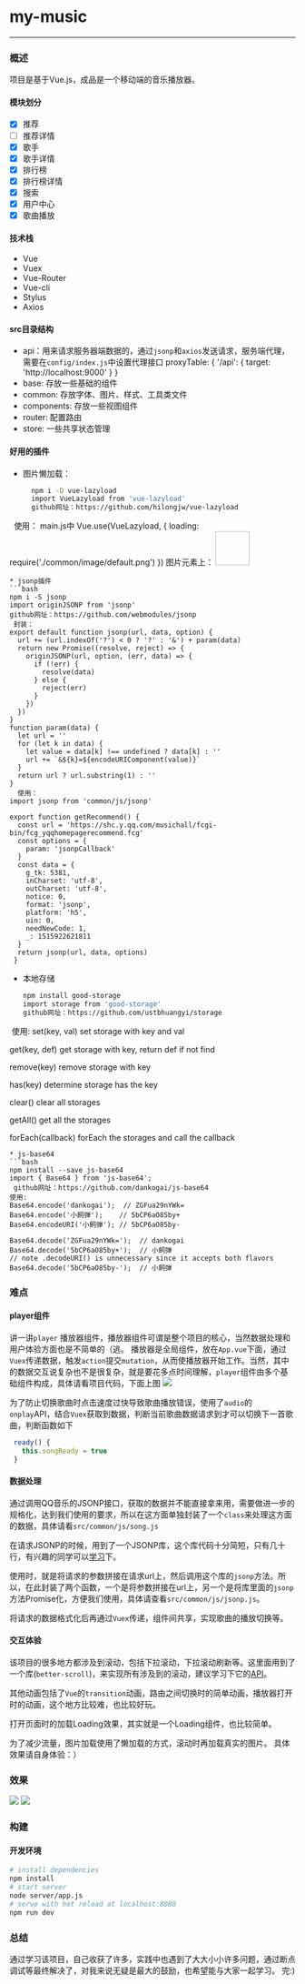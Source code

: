 # my-music

--------
### 概述
项目是基于Vue.js，成品是一个移动端的音乐播放器。
#### 模块划分
> 
* [x] 推荐
* [ ] 推荐详情
* [x] 歌手
* [x] 歌手详情
* [x] 排行榜
* [x] 排行榜详情
* [x] 搜索
* [x] 用户中心
* [x] 歌曲播放
#### 技术栈
> 
*  Vue
*  Vuex
*  Vue-Router
*  Vue-cli
*  Stylus
*  Axios

#### src目录结构
* api：用来请求服务器端数据的，通过`jsonp`和`axios`发送请求，服务端代理，需要在`config/index.js`中设置代理接口
    proxyTable: {
      '/api': {
        target: 'http://localhost:9000'
      }
    }
* base: 存放一些基础的组件 
* common: 存放字体、图片、样式、工具类文件
* components: 存放一些视图组件
* router: 配置路由
* store: 一些共享状态管理
#### 好用的插件
* 图片懒加载：
  ```bash
    npm i -D vue-lazyload
    import VueLazyload from 'vue-lazyload'
    github网址：https://github.com/hilongjw/vue-lazyload
    使用：
      main.js中
      Vue.use(VueLazyload, {
        loading: require('./common/image/default.png')
      })
      图片元素上：
      <img width="60" height="60" v-lazy="item.imgurl"/>
  ```
* jsonp插件
  ```bash
  npm i -S jsonp
  import originJSONP from 'jsonp'
  github网址：https://github.com/webmodules/jsonp
  封装：
  export default function jsonp(url, data, option) {
    url += (url.indexOf('?') < 0 ? '?' : '&') + param(data)
    return new Promise((resolve, reject) => {
      originJSONP(url, option, (err, data) => {
        if (!err) {
          resolve(data)
        } else {
          reject(err)
        }
      })
    })
  }
  function param(data) {
    let url = ''
    for (let k in data) {
      let value = data[k] !== undefined ? data[k] : ''
      url += `&${k}=${encodeURIComponent(value)}`
    }
    return url ? url.substring(1) : ''
  }
   使用：
  import jsonp from 'common/js/jsonp'

  export function getRecommend() {
    const url = 'https://shc.y.qq.com/musichall/fcgi-bin/fcg_yqqhomepagerecommend.fcg'
    const options = {
      param: 'jsonpCallback'
    }
    const data = {
      g_tk: 5381,
      inCharset: 'utf-8',
      outCharset: 'utf-8',
      notice: 0,
      format: 'jsonp',
      platform: 'h5',
      uin: 0,
      needNewCode: 1,
      _: 1515922621811
    }
    return jsonp(url, data, options)
  }
  ```
* 本地存储
  ```bash
  npm install good-storage
  import storage from 'good-storage'
  github网址：https://github.com/ustbhuangyi/storage
  使用:
  set(key, val)
  set storage with key and val

  get(key, def)
  get storage with key, return def if not find

  remove(key)
  remove storage with key

  has(key)
  determine storage has the key

  clear()
  clear all storages

  getAll()
  get all the storages

  forEach(callback)
  forEach the storages and call the callback 
  ```
* js-base64
  ```bash
  npm install --save js-base64
  import { Base64 } from 'js-base64';
  github网址：https://github.com/dankogai/js-base64
  使用:
  Base64.encode('dankogai');  // ZGFua29nYWk=
  Base64.encode('小飼弾');    // 5bCP6aO85by+
  Base64.encodeURI('小飼弾'); // 5bCP6aO85by-

  Base64.decode('ZGFua29nYWk=');  // dankogai
  Base64.decode('5bCP6aO85by+');  // 小飼弾
  // note .decodeURI() is unnecessary since it accepts both flavors
  Base64.decode('5bCP6aO85by-');  // 小飼弾
  ```
  ### 难点

#### player组件
讲一讲`player`	播放器组件，播放器组件可谓是整个项目的核心，当然数据处理和用户体验方面也是不简单的（逃。
播放器是全局组件，放在`App.vue`下面，通过`Vuex`传递数据，触发`action`提交`mutation`，从而使播放器开始工作。当然，其中的数据交互说复杂也不是很复杂，就是要花多点时间理解，`player`组件由多个基础组件构成，具体请看项目代码，下面上图
![](https://oc1gyfe6q.qnssl.com/17-7-28/75828095.jpg)

> 
为了防止切换歌曲时点击速度过快导致歌曲播放错误，使用了`audio`的`onplay`API，结合`Vuex`获取到数据，判断当前歌曲数据请求到才可以切换下一首歌曲，判断函数如下
``` javascript
 ready() {
   this.songReady = true
 }
```
#### 数据处理
通过调用QQ音乐的JSONP接口，获取的数据并不能直接拿来用，需要做进一步的规格化，达到我们使用的要求，所以在这方面单独封装了一个`class`来处理这方面的数据，具体请看`src/common/js/song.js`

在请求JSONP的时候，用到了一个JSONP库，这个库代码十分简短，只有几十行，有兴趣的同学可以[学习](https://github.com/webmodules/jsonp)下。

使用时，就是将请求的参数拼接在请求url上，然后调用这个库的`jsonp`方法。所以，在此封装了两个函数，一个是将参数拼接在url上，另一个是将库里面的`jsonp`方法Promise化，方便我们使用，具体请查看`src/common/js/jsonp.js`。

将请求的数据格式化后再通过`Vuex`传递，组件间共享，实现歌曲的播放切换等。

#### 交互体验
该项目的很多地方都涉及到滚动，包括下拉滚动，下拉滚动刷新等。这里面用到了一个库(`better-scroll`)，来实现所有涉及到的滚动，建议学习下它的[API](https://github.com/ustbhuangyi/better-scroll)。

其他动画包括了`Vue`的`transition`动画，路由之间切换时的简单动画，播放器打开时的动画，这个地方比较难，也比较好玩。

打开页面时的加载Loading效果，其实就是一个Loading组件，也比较简单。

为了减少流量，图片加载使用了懒加载的方式，滚动时再加载真实的图片。
具体效果请自身体验：）

### 效果
![](https://oc1gyfe6q.qnssl.com/17-7-28/29546400.jpg)
![](https://oc1gyfe6q.qnssl.com/17-7-28/80941247.jpg)
### 构建
#### 开发环境

``` bash
# install dependencies
npm install
# start server
node server/app.js
# serve with hot reload at localhost:8080
npm run dev
```
### 总结
通过学习该项目，自己收获了许多，实践中也遇到了大大小小许多问题，通过断点调试等最终解决了，对我来说无疑是最大的鼓励，也希望能与大家一起学习。
完:)

